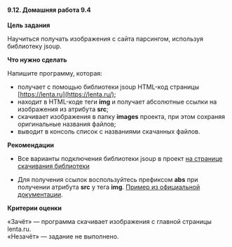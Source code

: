 #### 9.12. Домашняя работа 9.4

**Цель задания**

Научиться получать изображения с сайта парсингом, используя библиотеку jsoup.

**Что нужно сделать**

Напишите программу, которая:

- получает с помощью библиотеки jsoup HTML-код страницы [https://lenta.ru](https://lenta.ru/);
- находит в HTML-коде теги **img** и получает абсолютные ссылки на изображения из атрибута **src**;
- скачивает изображения в папку **images** проекта, при этом сохраняя оригинальные названия файлов;
- выводит в консоль список c названиями скачанных файлов.

**Рекомендации**

- Все варианты подключения библиотеки jsoup в проект [на странице скачивания библиотеки](https://jsoup.org/download)

- Для получения ссылок воспользуйтесь префиксом **abs** при получении атрибута **src** у тега **img**. [Пример из официальной документации](https://jsoup.org/cookbook/extracting-data/working-with-urls).

**Критерии оценки**

«Зачёт» — программа скачивает изображения с главной страницы lenta.ru.  
«Незачёт» — задание не выполнено.  
